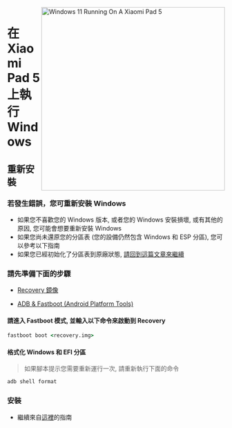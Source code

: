 <img align="right" src="https://raw.githubusercontent.com/erdilS/Port-Windows-11-Xiaomi-Pad-5/main/nabu.png" width="425" alt="Windows 11 Running On A Xiaomi Pad 5">

# 在 Xiaomi Pad 5 上執行 Windows

## 重新安裝

### 若發生錯誤，您可重新安裝 Windows
- 如果您不喜歡您的 Windows 版本, 或者您的 Windows 安裝損壞, 或有其他的原因, 您可能會想要重新安裝 Windows
- 如果您尚未還原您的分區表 (您的設備仍然包含 Windows 和 ESP 分區), 您可以參考以下指南
- 如果您已經初始化了分區表到原廠狀態, [請回到這篇文章來繼續](/guide/Traditional%20Chinese/1-partition-tw.md)

### 請先準備下面的步驟
- [Recovery 鏡像](https://github.com/erdilS/Port-Windows-11-Xiaomi-Pad-5/releases/download/1.0/recovery.img)
  
- [ADB & Fastboot (Android Platform Tools)](https://developer.android.com/studio/releases/platform-tools)

#### 請進入 Fastboot 模式, 並輸入以下命令來啟動到 Recovery
```cmd
fastboot boot <recovery.img>
```

#### 格式化 Windows 和 EFI 分區
> 如果腳本提示您需要重新運行一次, 請重新執行下面的命令
```cmd
adb shell format
```


### 安裝
- 繼續來自[這裡](/guide/Traditional%20Chinese/3-install-tw.md#執行-msc)的指南
